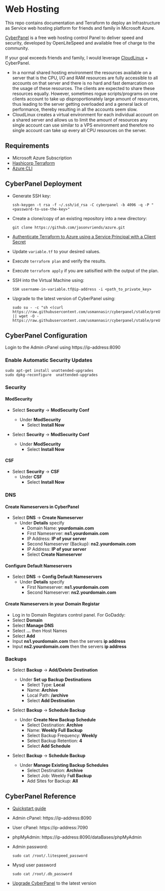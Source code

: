 # Web Hosting

This repo contains documentation and Terraform to deploy an Infrastructure as Service web hosting platform for friends and family in Microsoft Azure.

[CyberPanel](https://cyberpanel.net/) is a free web hosting control Panel to deliver speed and security, developed by OpenLiteSpeed and available free of charge to the community.

If your goal exceeds friends and family, I would leverage [CloudLinux](https://www.cloudlinux.com/) + CyberPanel.
- In a normal shared hosting environment the resources available on a server that is the CPU, I/O and RAM resources are fully accessible to all accounts on that server and there is no hard and fast demarcation on the usage of these resources. The clients are expected to share these resources equally. However, sometimes rogue scripts/programs on one clients account to take up disproportionately large amount of resources, thus leading to the server getting overloaded and a general lack of performance, thereby resulting in all the accounts seem slow.
- CloudLinux creates a virtual environment for each individual account on a shared server and allows us to limit the amount of resources any single account can use similar to a VPS environment and therefore no single account can take up every all CPU resources on the server.

## Requirements

- Microsoft Azure Subscription
- [Hashicorp Terraform](https://www.terraform.io/downloads)
- [Azure CLI](https://learn.microsoft.com/en-us/cli/azure/install-azure-cli)

## CyberPanel Deployment

- Generate SSH key:
  ```
  ssh-keygen -t rsa -f ~/.ssh/id_rsa -C cyberpanel -b 4096 -q -P "<password-to-use-the-key>"
  ```

- Create a clone/copy of an existing repository into a new directory:
  ```
  git clone https://github.com/jasonvriends/azure.git
  ```

- [Authenticate Terraform to Azure using a Service Principal with a Client Secret](https://registry.terraform.io/providers/hashicorp/azuread/latest/docs/guides/service_principal_client_secret)

- Update ```variable.tf``` to your desired values.

- Execute ```terraform plan``` and verify the results.

- Execute ```terraform apply``` if you are satisified with the output of the plan.

- SSH into the Virtual Machine using:
  ```
  SSH username-in-variable.tf@ip-address -i <path_to_private_key>
  ```

- Upgrade to the latest version of CyberPanel using:
  ```
  sudo su - -c "sh <(curl https://raw.githubusercontent.com/usmannasir/cyberpanel/stable/preUpgrade.sh || wget -O - https://raw.githubusercontent.com/usmannasir/cyberpanel/stable/preUpgrade.sh)"
  ```

## CyberPanel Configuration

Login to the Admin cPanel using https://ip-address:8090

### Enable Automatic Security Updates
```
sudo apt-get install unattended-upgrades
sudo dpkg-reconfigure  unattended-upgrades
```

### Security

#### ModSecurity

- Select **Security** -> **ModSecurity Conf**
  - Under **ModSecurity**
     - Select **Install Now**

- Select **Security** -> **ModSecurity Conf**
  - Under **ModSecurity**
     - Select **Install Now**

#### CSF

- Select **Security** -> **CSF**
  - Under **CSF**
     - Select **Install Now**

### DNS

#### Create Nameservers in CyberPanel

- Select **DNS** -> **Create Nameserver**
  - Under **Details** specify
    - Domain Name: **yourdomain.com**
    - First Nameserver: **ns1.yourdomain.com**
    - IP Address: **IP of your server**
    - Second Nameserver (Backup): **ns2.yourdomain.com**
    - IP Address: **IP of your server**
    - Select **Create Nameserver**

#### Configure Default Nameservers

- Select **DNS** -> **Config Default Nameservers**
  - Under **Details** specify
    - First Nameserver: **ns1.yourdomain.com**
    - Second Nameserver: **ns2.yourdomain.com**

#### Create Nameservers in your Domain Registar

- Log in to Domain Registars control panel. For GoDaddy:
- Select **Domain**
- Select **Manage DNS**
- Select **...** then Host Names
- Select **Add**
- Input **ns1.yourdomain.com** then the servers **ip address**
- Input **ns2.yourdomain.com** then the servers **ip address**

### Backups

- Select **Backup** -> **Add/Delete Destination**
  - Under **Set up Backup Destinations**
    - Select Type: **Local**
    - Name: **Archive**
    - Local Path: **/archive**
    - Select **Add Destination**

- Select **Backup** -> **Schedule Backup**
  - Under **Create New Backup Schedule**
    - Select Destination: **Archive**
    - Name: **Weekly Full Backup**
    - Select Backup Frequency: **Weekly**
    - Select Backup Retention: **4**
    - Select **Add Schedule**

- Select **Backup** -> **Schedule Backup**
  - Under **Manage Existing Backup Schedules**
    - Select Destination: **Archive**
    - Select Job: Weekly F**ull Backup**
    - Add Sites for Backup: **All**

## CyberPanel Reference

- [Quickstart guide](https://docs.litespeedtech.com/cloud/images/cyberpanel/)

- Admin cPanel: https://ip-address:8090

- User cPanel: https://ip-address:7090

- phpMyAdmin: https://ip-address:8090/dataBases/phpMyAdmin

- Admin password:
  ```
  sudo cat /root/.litespeed_password
  ```

- Mysql user password
  ```
  sudo cat /root/.db_password
  ```

- [Upgrade CyberPanel](https://docs.litespeedtech.com/cloud/cyberpanel/#how-do-i-upgrade-cyberpanel) to the latest version